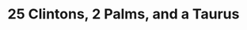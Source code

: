 ---
ee_id: '4221'
site: '1'
type: '2'
url: 2013-206-25-clintons-2-palms-and-a-taurus
title: " 25 Clintons, 2 Palms, and a Taurus"
year: '2013'
display_year: '2013'
medium: 'Sixteen pencil on paper drawings. '
dims: "(x16) 36 x 24 in."
pitch: "​...."
ps: ''
live_url: ''
related: ''
youtube: ''
related_code: ''
imgs: 25-clintons-2013-206-full-Heart-01-database-SM.jpg,25-clintons-2013-206-detail-Heart-01-database-SM.jpg
subheading: ''
download: ''
add_credit: ''
commission: ''
layout: things-i-made
---